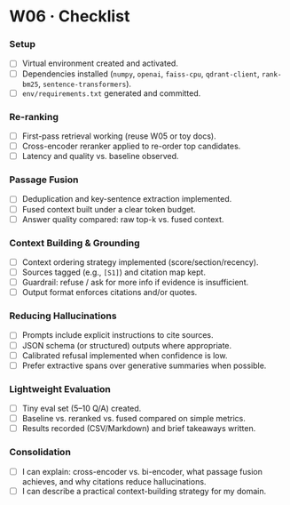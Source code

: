 # W06 · Checklist

### Setup
- [ ] Virtual environment created and activated.
- [ ] Dependencies installed (`numpy`, `openai`, `faiss-cpu`, `qdrant-client`, `rank-bm25`, `sentence-transformers`).
- [ ] `env/requirements.txt` generated and committed.

### Re-ranking
- [ ] First-pass retrieval working (reuse W05 or toy docs).
- [ ] Cross-encoder reranker applied to re-order top candidates.
- [ ] Latency and quality vs. baseline observed.

### Passage Fusion
- [ ] Deduplication and key-sentence extraction implemented.
- [ ] Fused context built under a clear token budget.
- [ ] Answer quality compared: raw top-k vs. fused context.

### Context Building & Grounding
- [ ] Context ordering strategy implemented (score/section/recency).
- [ ] Sources tagged (e.g., `[S1]`) and citation map kept.
- [ ] Guardrail: refuse / ask for more info if evidence is insufficient.
- [ ] Output format enforces citations and/or quotes.

### Reducing Hallucinations
- [ ] Prompts include explicit instructions to cite sources.
- [ ] JSON schema (or structured) outputs where appropriate.
- [ ] Calibrated refusal implemented when confidence is low.
- [ ] Prefer extractive spans over generative summaries when possible.

### Lightweight Evaluation
- [ ] Tiny eval set (5–10 Q/A) created.
- [ ] Baseline vs. reranked vs. fused compared on simple metrics.
- [ ] Results recorded (CSV/Markdown) and brief takeaways written.

### Consolidation
- [ ] I can explain: cross-encoder vs. bi-encoder, what passage fusion achieves, and why citations reduce hallucinations.
- [ ] I can describe a practical context-building strategy for my domain.
